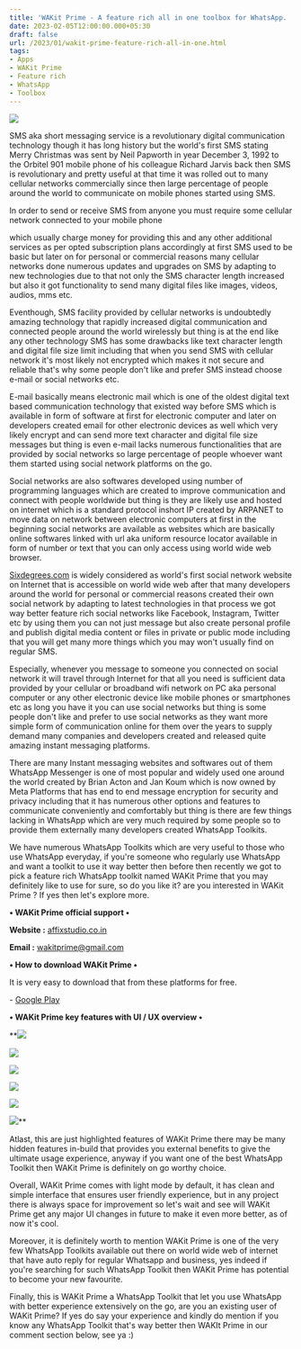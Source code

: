```yaml
---
title: 'WAKit Prime - A feature rich all in one toolbox for WhatsApp.   '
date: 2023-02-05T12:00:00.000+05:30
draft: false
url: /2023/01/wakit-prime-feature-rich-all-in-one.html
tags: 
- Apps
- WAKit Prime
- Feature rich
- WhatsApp
- Toolbox
---
```


 [![](https://lh3.googleusercontent.com/-aH9zkaUdTuQ/Y9acGa7R1rI/AAAAAAAAQhY/G77ZNpcmo80wLPjHevdYpyAb-tSRhqZdwCNcBGAsYHQ/s1600/1675009047051236-0.png)](https://lh3.googleusercontent.com/-aH9zkaUdTuQ/Y9acGa7R1rI/AAAAAAAAQhY/G77ZNpcmo80wLPjHevdYpyAb-tSRhqZdwCNcBGAsYHQ/s1600/1675009047051236-0.png) 

  

SMS aka short messaging service is a revolutionary digital communication technology though it has long history but the world's first SMS stating Merry Christmas was sent by Neil Papworth in year December 3, 1992 to the Orbitel 901 mobile phone of his colleague Richard Jarvis back then SMS is revolutionary and pretty useful at that time it was rolled out to many cellular networks commercially since then large percentage of people around the world to communicate on mobile phones started using SMS.

  

In order to send or receive SMS from anyone you must require some cellular network connected to your mobile phone 

which usually charge money for providing this and any other additional services as per opted subscription plans accordingly at first SMS used to be basic but later on for personal or commercial reasons many cellular networks done numerous updates and upgrades on SMS by adapting to new technologies due to that not only the SMS character length increased but also it got functionality to send many digital files like images, videos, audios, mms etc.

  

Eventhough, SMS facility provided by cellular networks is undoubtedly amazing technology that rapidly increased digital communication and connected people around the world wirelessly but thing is at the end like any other technology SMS has some drawbacks like text character length and digital file size limit including that when you send SMS with cellular network it's most likely not encrypted which makes it not secure and reliable that's why some people don't like and prefer SMS instead choose e-mail or social networks etc.

  

E-mail basically means electronic mail which is one of the oldest digital text based communication technology that existed way before SMS which is available in form of software at first for electronic computer and later on developers created email for other electronic devices as well which very likely encrypt and can send more text character and digital file size messages but thing is even e-mail lacks numerous functionalities that are provided by social networks so large percentage of people whoever want them started using social network platforms on the go.

  

Social networks are also softwares developed using number of programming languages which are created to improve communication and connect with people worldwide but thing is they are likely use and hosted on internet which is a standard protocol inshort IP created by ARPANET to move data on network between electronic computers at first in the beginning social networks are available as websites which are basically online softwares linked with url aka uniform resource locator available in form of number or text that you can only access using world wide web browser.

  

[Sixdegrees.com](http://Sixdegrees.com) is widely considered as world's first social network website on Internet that is accessible on world wide web after that many developers around the world for personal or commercial reasons created their own social network by adapting to latest technologies in that process we got way better feature rich social networks like Facebook, Instagram, Twitter etc by using them you can not just message but also create personal profile and publish digital media content or files in private or public mode including that you will get many more things which you may won't usually find on regular SMS.

  

Especially, whenever you message to someone you connected on social network it will travel through Internet for that all you need is sufficient data provided by your cellular or broadband wifi network on PC aka personal computer or any other electronic device like mobile phones or smartphones etc as long you have it you can use social networks but thing is some people don't like and prefer to use social networks as they want more simple form of communication online for them over the years to supply demand many companies and developers created and released quite amazing instant messaging platforms.

  

There are many Instant messaging websites and softwares out of them WhatsApp Messenger is one of most popular and widely used one around the world created by Brian Acton and Jan Koum which is now owned by Meta Platforms that has end to end message encryption for security and privacy including that it has numerous other options and features to communicate conveniently and comfortably but thing is there are few things lacking in WhatsApp which are very much required by some people so to provide them externally many developers created WhatsApp Toolkits.

  

We have numerous WhatsApp Toolkits which are very useful to those who use WhatsApp everyday, if you're someone who regularly use WhatsApp and want a toolkit to use it way better then before then recently we got to pick a feature rich WhatsApp toolkit named WAKit Prime that you may definitely like to use for sure, so do you like it? are you interested in WAKit Prime ? If yes then let's explore more.

  

**• WAKit Prime official support •**

**Website :** [affixstudio.co.in](http://affixstudio.co.in)

**Email :** [wakitprime@gmail.com](http://wakitprime@gmail.com)

**• How to download WAKit Prime •**

It is very easy to download that from these platforms for free.

  

\- [Google Play](https://play.google.com/store/apps/details?id=com.affixstudio.gbwhats)

**• WAKit Prime key features with UI / UX overview •**

 **[![](https://lh3.googleusercontent.com/-shWZwi_EVds/Y9fCKcpLmBI/AAAAAAAAQh4/YDBtWuJ-rPAz3fHLNkQfv8iabkPXLkPtgCNcBGAsYHQ/s1600/1675084323568646-0.png)](https://lh3.googleusercontent.com/-shWZwi_EVds/Y9fCKcpLmBI/AAAAAAAAQh4/YDBtWuJ-rPAz3fHLNkQfv8iabkPXLkPtgCNcBGAsYHQ/s1600/1675084323568646-0.png) 

 [![](https://lh3.googleusercontent.com/-d6Cf9J9yTL0/Y9fCIlX_vzI/AAAAAAAAQh0/v0_Y3K4b67YNLF1Q7fE7P72VubS3Y1J0gCNcBGAsYHQ/s1600/1675084316193163-1.png)](https://lh3.googleusercontent.com/-d6Cf9J9yTL0/Y9fCIlX_vzI/AAAAAAAAQh0/v0_Y3K4b67YNLF1Q7fE7P72VubS3Y1J0gCNcBGAsYHQ/s1600/1675084316193163-1.png) 

 [![](https://lh3.googleusercontent.com/-QyytOsVhj-8/Y9fCG8TVGgI/AAAAAAAAQhw/vQVRSkJ2RuAOlCT9iz5reRNQuUkKCMZIgCNcBGAsYHQ/s1600/1675084305253552-2.png)](https://lh3.googleusercontent.com/-QyytOsVhj-8/Y9fCG8TVGgI/AAAAAAAAQhw/vQVRSkJ2RuAOlCT9iz5reRNQuUkKCMZIgCNcBGAsYHQ/s1600/1675084305253552-2.png) 

 [![](https://lh3.googleusercontent.com/-794SnvTT0Ko/Y9fCEHJQKaI/AAAAAAAAQhs/aMZ-3Oeq1O4s6JSqSJNXWNOVqABS-L3TgCNcBGAsYHQ/s1600/1675084299412865-3.png)](https://lh3.googleusercontent.com/-794SnvTT0Ko/Y9fCEHJQKaI/AAAAAAAAQhs/aMZ-3Oeq1O4s6JSqSJNXWNOVqABS-L3TgCNcBGAsYHQ/s1600/1675084299412865-3.png) 

 [![](https://lh3.googleusercontent.com/-UxLNVX4j8NE/Y9fCCtj8rHI/AAAAAAAAQho/XrqNVFgii_k8N34C8BwkHX6QZLqgscMVwCNcBGAsYHQ/s1600/1675084295307261-4.png)](https://lh3.googleusercontent.com/-UxLNVX4j8NE/Y9fCCtj8rHI/AAAAAAAAQho/XrqNVFgii_k8N34C8BwkHX6QZLqgscMVwCNcBGAsYHQ/s1600/1675084295307261-4.png) 

 [![](https://lh3.googleusercontent.com/-lKjFqrZvBww/Y9fCBq6xZoI/AAAAAAAAQhk/oJmNbTMK1BIPFrV73wJ0tbGk4m1eLaETACNcBGAsYHQ/s1600/1675084286997869-5.png)](https://lh3.googleusercontent.com/-lKjFqrZvBww/Y9fCBq6xZoI/AAAAAAAAQhk/oJmNbTMK1BIPFrV73wJ0tbGk4m1eLaETACNcBGAsYHQ/s1600/1675084286997869-5.png)** 

Atlast, this are just highlighted features of WAKit Prime there may be many hidden features in-build that provides you external benefits to give the ultimate usage experience, anyway if you want one of the best WhatsApp Toolkit then WAKit Prime is definitely on go worthy choice.

  

Overall, WAKit Prime comes with light mode by default, it has clean and simple interface that ensures user friendly experience, but in any project there is always space for improvement so let's wait and see will WAKit Prime get any major UI changes in future to make it even more better, as of now it's cool.

  

Moreover, it is definitely worth to mention WAKit Prime is one of the very few WhatsApp Toolkits available out there on world wide web of internet that have auto reply for regular Whatsapp and business, yes indeed if you're searching for such WhatsApp Toolkit then WAKit Prime has potential to become your new favourite.

  

Finally, this is WAKit Prime a WhatsApp Toolkit that let you use WhatsApp with better experience extensively on the go, are you an existing user of WAKit Prime? If yes do say your experience and kindly do mention if you know any WhatsApp Toolkit that's way better then WAKIt Prime in our comment section below, see ya :)